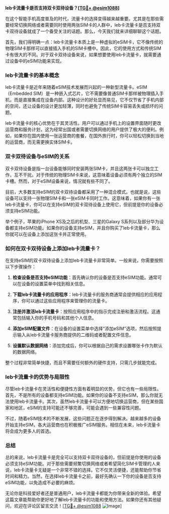 **leb卡流量卡是否支持双卡双待设备？[[TG💪+ @esim1088](https://t.me/s/esim1088)]**

在这个智能手机高度普及的时代，流量卡的选择变得越来越重要。尤其是在那些需要经常切换网络或者需要同时使用两张SIM卡的人群中，leb卡流量卡是否支持双卡双待设备就成了一个备受关注的话题。那么，今天我们就来详细聊聊这个话题。

首先，我们得明确一点：leb卡流量卡本质上是一种虚拟的eSIM卡，它不像传统的物理SIM卡那样可以直接插入手机的SIM卡槽中。因此，它的使用方式和传统SIM卡有很大的不同。对于双卡双待设备来说，如果想要使用leb卡流量卡，就需要通过设备中的eSIM功能来实现。

### leb卡流量卡的基本概念

leb卡流量卡是近年来随着eSIM技术发展而兴起的一种新型流量卡。eSIM（Embedded SIM）是一种嵌入式芯片，它不需要像普通SIM卡那样被物理插入手机，而是直接集成在设备内部。这种设计的好处显而易见，它不仅节省了手机内部的空间，还让设备的设计更加轻薄，同时也避免了传统SIM卡容易丢失或损坏的问题。

leb卡流量卡的核心优势在于其灵活性。用户可以通过手机上的设置界面随时更改运营商和服务计划，这为经常出国或者需要切换网络的用户提供了极大的便利。例如，如果你在国内使用一张运营商的套餐，在国外旅行时，你可以轻松切换到当地的运营商，而无需更换实体SIM卡。

### 双卡双待设备与eSIM的关系

双卡双待设备是指一台设备能够同时安装两张SIM卡，并且这两张卡可以独立工作，互不干扰。对于传统的物理SIM卡来说，这意味着设备必须有两个独立的SIM卡槽。然而，对于eSIM设备来说，情况就有些不同了。

目前，大多数支持eSIM的双卡双待设备都采用了一种混合模式。也就是说，这些设备可以支持一张物理SIM卡和一张eSIM卡同时工作。这意味着，如果你有一张leb卡流量卡，你可以在支持eSIM的双卡双待设备上使用它，但前提是你的设备必须支持eSIM功能。

举个例子，苹果的iPhone XS及之后的机型、三星的Galaxy S系列以及部分华为设备都支持eSIM功能。如果你的设备支持eSIM，并且你购买了leb卡流量卡，那么你就可以在设备上添加这张卡并正常使用。

### 如何在双卡双待设备上添加leb卡流量卡？

在支持eSIM的双卡双待设备上添加leb卡流量卡非常简单。一般来说，你需要按照以下步骤操作：

1. **检查设备是否支持eSIM功能**：首先确认你的设备是否支持eSIM功能。通常可以在设备的设置菜单中找到相关信息。
   
2. **下载leb卡流量卡的应用程序**：leb卡流量卡的服务商通常会提供相应的应用程序，你可以通过这些应用程序来管理你的流量卡。

3. **注册并激活leb卡流量卡**：按照应用程序中的指示完成注册和激活流程。这通常包括输入你的手机号码和其他个人信息。

4. **添加eSIM配置文件**：在设备的设置菜单中选择“添加eSIM”选项，然后按照提示输入从leb卡流量卡服务商提供的二维码或者配置文件信息。

5. **设置默认数据网络**：添加完成后，你可以根据自己的需求设置哪张卡作为默认的数据网络。

整个过程非常简单快捷，而且不需要任何额外的硬件支持，只需几步就能完成。

### leb卡流量卡的优势与局限性

尽管leb卡流量卡在灵活性和便捷性方面有着明显的优势，但它也有一些局限性。首先，不是所有的设备都支持eSIM功能。如果你的设备不支持eSIM，那么你就无法使用leb卡流量卡。其次，虽然leb卡流量卡可以方便地切换运营商，但在某些国家和地区，eSIM的支持可能还不够完善，可能会遇到一些兼容性问题。

不过，随着eSIM技术的不断发展，这些问题正在逐步得到解决。越来越多的设备开始支持eSIM，各大运营商也在积极推广eSIM服务。相信在未来，leb卡流量卡将会成为更多人的首选。

### 总结

总的来说，leb卡流量卡是完全可以支持双卡双待设备的，但前提是你使用的设备必须支持eSIM功能。对于那些需要频繁切换网络或者希望简化SIM卡管理的人来说，leb卡流量卡无疑是一个非常不错的选择。它不仅灵活便捷，还能帮助你节省时间和精力。当然，在选择leb卡流量卡之前，最好先确认一下你的设备是否支持eSIM功能，以免造成不必要的麻烦。

无论你是科技爱好者还是普通用户，leb卡流量卡都能为你带来全新的体验。希望这篇文章能帮助你更好地了解leb卡流量卡的功能和使用方法。如果你还有其他疑问，欢迎在评论区留言交流！[[TG💪+ @esim1088](https://t.me/s/esim1088) ![Image](https://i.postimg.cc/4NQfJmqS/Snipaste-2025-05-13-00-14-12.png)]